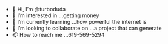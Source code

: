 - 👋 Hi, I’m @turboduda
- 👀 I’m interested in ...getting money
- 🌱 I’m currently learning ...how powerful the internet is 
- 💞️ I’m looking to collaborate on ...a project that can generate
- 📫 How to reach me ...619-569-5294 

<!---
turboduda/turboduda is a ✨ special ✨ repository because its `README.md` (this file) appears on your GitHub profile.
You can click the Preview link to take a look at your changes.
--->

